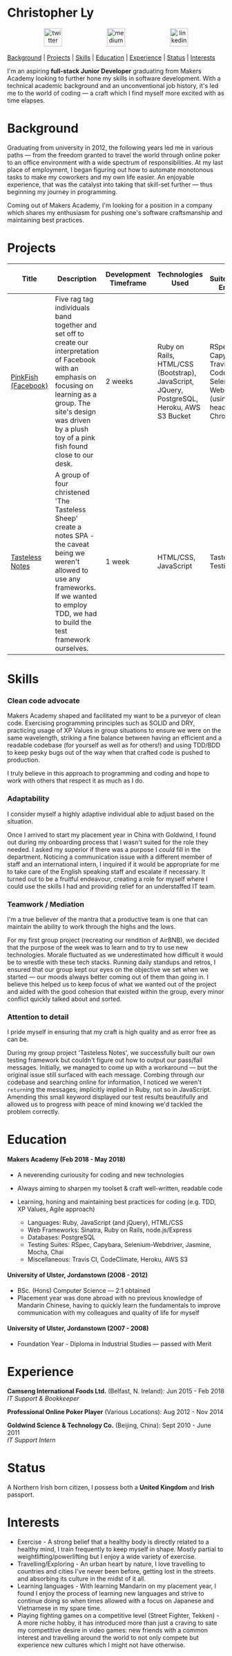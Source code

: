 # Christopher Ly<br>
<p align="center">
<a href="https://twitter.com/fake_roogle">
<img src="http://goinkscape.com/wp-content/uploads/2015/07/twitter-logo-final.png" alt="twitter" hspace="50" height="42" width="42"></a>
<a href="https://medium.com/@defc0nONE">
<img src="http://www.webmasto.com/wp-content/uploads/2017/08/Medium-App-Icon-2017.png" alt="medium" hspace="50" height="42" width="42"></a>

<a href="https://www.linkedin.com/in/christopher-ly-83121619/">
<img src="https://www.iconfinder.com/data/icons/free-social-icons/67/linkedin_circle_color-512.png" alt="linkedin" hspace="50" height="42" width="42"></a></p>


[Background](#background) | [Projects](#projects) | [Skills](#skills) | [Education](#education) | [Experience](#experience) | [Status](#status) | [Interests](#interests)

I'm an aspiring **full-stack Junior Developer** graduating from Makers Academy looking to further hone my skills in software development. With a technical academic background and an unconventional job history, it's led me to the world of coding — a craft which I find myself more excited with as time elapses. 

# Background

Graduating from university in 2012, the following years led me in various paths — from the freedom granted to travel the world through online poker to an office environment with a wide spectrum of responsibilities. At my last place of employment, I began figuring out how to automate monotonous tasks to make my coworkers and my own life easier. An enjoyable experience, that was the catalyst into taking that skill-set further — thus beginning my journey in programming.

Coming out of Makers Academy, I'm looking for a position in a company which shares my enthusiasm for pushing one's software craftsmanship and maintaining best practices. 

# Projects
| Title | Description | Development Timeframe | Technologies Used | Test Suites/CIs/CDs Employed |
|--|--|--|--|--|
| [PinkFish (Facebook)](https://github.com/Hemesh-Unka/acebook-pinkFish) | Five rag tag individuals band together and set off to create our interpretation of Facebook with an emphasis on focusing on learning as a group. The site's design was driven by a plush toy of a pink fish found close to our desk. | 2 weeks | Ruby on Rails, HTML/CSS (Bootstrap), JavaScript, JQuery, PostgreSQL,  Heroku, AWS S3 Bucket | RSpec, Capybara, Travis, CodeClimate, Selenium-Webdriver (using headless Chrome) |
| [Tasteless Notes](https://github.com/vivianallen/tastelessnotes) | A group of four christened 'The Tasteless Sheep' create a notes SPA - the caveat being we weren't allowed to use any frameworks. If we wanted to employ TDD, we had to build the test framework ourselves.  | 1 week |HTML/CSS, JavaScript | Tasteless Testing Suite  |

# Skills

### Clean code advocate

Makers Academy shaped and facilitated my want to be a purveyor of clean code. Exercising programming principles such as SOLID and DRY, practicing usage of XP Values in group situations to ensure we were on the same wavelength, striking a fine balance between having an efficient and a readable codebase (for yourself as well as for others!) and using TDD/BDD to keep pesky bugs out of the way when that crafted code is pushed to production. 

I truly believe in this approach to programming and coding and hope to work with others that respect it as much as I do.

### Adaptability

I consider myself a highly adaptive individual able to adjust based on the situation.

Once I arrived to start my placement year in China with Goldwind, I found out during my onboarding process that I wasn't suited for the role they needed. I asked my superior if there was a purpose I _could_ fill in the department. Noticing a communication issue with a different member of staff and an international intern, I inquired if it would be appropriate for me to take care of the English speaking staff and escalate if necessary. It turned out to be a fruitful endeavour, creating a role for myself where I could use the skills I had and providing relief for an understaffed IT team.

### Teamwork / Mediation

I'm a true believer of the mantra that a productive team is one that can maintain the ability to work through the highs and the lows.

For my first group project (recreating our rendition of AirBNB), we decided that the purpose of the week was to learn and to try to use new technologies. Morale fluctuated as we underestimated how difficult it would be to wrestle with these tech stacks. Running daily standups and retros, I ensured that our group kept our eyes on the objective we set when we started — our moods always better coming out of them than going in. I believe this helped us to keep focus of what we wanted out of the project and aided with the good cohesion that existed within the group, every minor conflict quickly talked about and sorted.

### Attention to detail

I pride myself in ensuring that my craft is high quality and as error free as can be.

During my group project 'Tasteless Notes', we successfully built our own testing framework but couldn't figure out how to output our pass/fail messages. Initially, we managed to come up with a workaround — but the original issue still surfaced with each message. Combing through our codebase and searching online for information, I noticed we weren't `return`ing the messages; implicitly implied in Ruby, not so in JavaScript. Amending this small keyword displayed our test results beautifully and allowed us to progress with peace of mind knowing we'd tackled the problem correctly.

# Education

#### Makers Academy (Feb 2018 - May 2018)

- A neverending curiousity for coding and new technologies
- Always aiming to sharpen my toolset & craft well-written, readable code
- Learning, honing and maintaining best practices for coding (e.g. TDD, XP Values, Agile approach)
    
    - Languages: Ruby, JavaScript (and jQuery), HTML/CSS
    - Web Frameworks: Sinatra, Ruby on Rails, node.js/Express
    - Databases: PostgreSQL
    - Testing Suites: RSpec, Capybara, Selenium-Webdriver, Jasmine, Mocha, Chai
    - Miscellaneous: Travis CI, CodeClimate, Heroku, AWS S3

#### University of Ulster, Jordanstown (2008 - 2012)

- BSc. (Hons) Computer Science — 2:1 obtained
- Placement year was done abroad with no previous knowledge of Mandarin Chinese, having to quickly learn the fundamentals to improve communication with my colleagues and quality of life for myself

#### University of Ulster, Jordanstown (2007 - 2008)

- Foundation Year - Diploma in Industrial Studies — passed with Merit

# Experience

**Camseng International Foods Ltd.** (Belfast, N. Ireland): Jun 2015 - Feb 2018  
*IT Support & Bookkeeper*

**Professional Online Poker Player** (Various Locations): Aug 2012 - Nov 2014

**Goldwind Science & Technology Co.** (Beijing, China): Sept 2010 - June 2011  
*IT Support Intern*

# Status

A Northern Irish born citizen, I possess both a **United Kingdom** and **Irish** passport.

# Interests

* Exercise - A strong belief that a healthy body is directly related to a healthy mind, I train frequently to keep myself in shape. Mostly partial to weightlifting/powerlifting but I enjoy a wide variety of exercise.
* Travelling/Exploring - An urban heart by nature, I love travelling to countries and cities I've never been before, getting lost in the streets and absorbing its culture in the midst of it all.
* Learning languages - With learning Mandarin on my placement year, I found I enjoy the process of learning new languages and strive to continue doing so when times allowed with a focus on Japanese and Vietnamese in my spare time.
* Playing fighting games on a competitive level (Street Fighter, Tekken) - A more niche hobby, it has introduced more than just a craving to sate my competitive desire in video games: new friends with a common interest and travelling around the world to not only compete but experience new cultures which I might not have otherwise.
